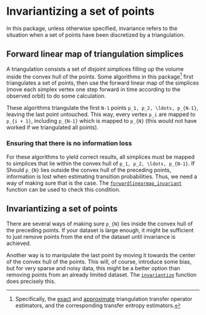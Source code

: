 # Invariantizing a set of points

In this package, unless otherwise specified, invariance refers to the situation when a set
of points have been discretized by a triangulation.

## Forward linear map of triangulation simplices
A triangulation consists a set of disjoint simplices filling up the volume inside the
convex hull of the points. Some algorithms in this package[^1] first triangulates a set
of points, then use the forward linear map of the simplices (move each simplex vertex one step forward in time according to the observed orbit) to do some calculation.

These algorithms triangulate the first ``N-1`` points ``p_1, p_2, \ldots, p_{N-1}``, leaving
the last point untouched. This way, every vertex ``p_i`` are mapped to ``p_{i + 1}``,
including ``p_{N-1}`` which is mapped to ``p_{N}`` (this would not have worked if we triangulated all points).


### Ensuring that there is no information loss
For these algorithms to yield correct results, all simplices must be mapped to simplices
that lie within the convex hull of ``p_1, p_2, \ldots, p_{N-1}``. If Should ``p_{N}`` lies
outside the convex hull of the preceding points, information is lost when estimating
transition probabilities. Thus, we need a way of making sure that is the case. The
[`forwardlinearmap_invariant`](../../glossary/invariantizing/forwardlinearmap_invariant.md) function can be used to check
this condition.


## Invariantizing a set of points
There are several ways of making sure ``p_{N}`` lies inside the convex hull of the preceding
points. If your dataset is large enough, it might be sufficient to just remove points
from the end of the dataset until invariance is achieved.

Another way is to manipulate the last point by moving it towards the center of the convex
hull of the points. This will, of course, introduce some bias, but for very sparse and
noisy data, this might be a better option than removing points from an already limited
dataset. The [`invariantize`](invariantize.md) function does precisely this.


[^1]:
    Specifically, the [exact](../../transferoperator/transferoperator_triang_exact.md) and [approximate](../../transferoperator/transferoperator_triang_approx.md) triangulation
    transfer operator estimators, and the corresponding transfer entropy estimators.
